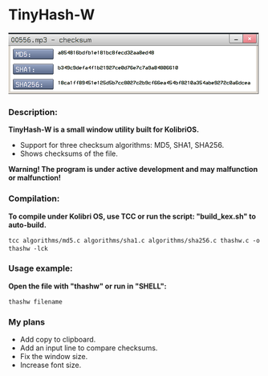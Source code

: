 # TinyHash-W 

![Window screenshot](screen.png)

### Description:

**TinyHash-W is a small window utility built for KolibriOS.**

- Support for three checksum algorithms: MD5, SHA1, SHA256.
- Shows checksums of the file.

**Warning! The program is under active development and may malfunction or malfunction!**

### Compilation:

**To compile under Kolibri OS, use TCC or run the script: "build_kex.sh" to auto-build.**

    tcc algorithms/md5.c algorithms/sha1.c algorithms/sha256.c thashw.c -o thashw -lck
        
### Usage example:

**Open the file with "thashw" or run in "SHELL":**
    
    thashw filename

### My plans

- Add copy to clipboard. 
- Add an input line to compare checksums. 
- Fix the window size.
- Increase font size.




   
